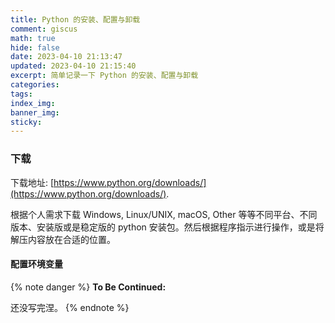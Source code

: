 ```yaml
---
title: Python 的安装、配置与卸载
comment: giscus
math: true
hide: false
date: 2023-04-10 21:13:47
updated: 2023-04-10 21:15:40
excerpt: 简单记录一下 Python 的安装、配置与卸载
categories:
tags:
index_img:
banner_img:
sticky:
---
```



### 下载

下载地址: [https://www.python.org/downloads/](https://www.python.org/downloads/).

根据个人需求下载  Windows, Linux/UNIX, macOS, Other 等等不同平台、不同版本、安装版或是稳定版的 python 安装包。然后根据程序指示进行操作，或是将解压内容放在合适的位置。

#### 配置环境变量

{% note danger %}
**To Be Continued:**

还没写完涅。
{% endnote %}